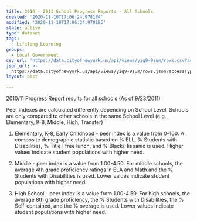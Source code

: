 ```yaml
---
title: 2010 - 2011 School Progress Reports - All Schools
created: '2020-11-10T17:06:24.978184'
modified: '2020-11-10T17:06:24.978195'
state: active
type: dataset
tags:
  - Lifelong Learning
groups:
  - Local Government
csv_url: 'https://data.cityofnewyork.us/api/views/yig9-9zum/rows.csv?accessType=DOWNLOAD'
json_url: >-
  https://data.cityofnewyork.us/api/views/yig9-9zum/rows.json?accessType=DOWNLOAD
layout: post

---
```

2010/11 Progress Report results for all schools (As of 9/23/2011)

Peer indexes are calculated differently depending on School Level.  Schools are only compared to other schools in the same School Level (e.g., Elementary, K-8, Middle, High, Transfer)

1) Elementary, K-8, Early Childhood - peer index is a value from 0-100.  A composite demographic statistic based on % ELL, % Students with Disabilities, % Title I free lunch, and % Black/Hispanic is used.  Higher values indicate student populations with higher need.

2) Middle - peer index is a value from 1.00-4.50.  For middle schools, the average 4th grade proficiency ratings in ELA and Math and the % Students with Disabilities is used. Lower values indicate student populations with higher need.

3) High School - peer index is a value from 1.00-4.50. For high schools, the average 8th grade proficiency, the % Students with Disabilities, the % Self-contained, and the % overage is used. Lower values indicate student populations with higher need.
